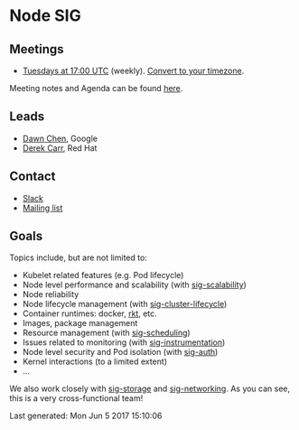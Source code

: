 <!---
This is an autogenerated file!

Please do not edit this file directly, but instead make changes to the
sigs.yaml file in the project root.

To understand how this file is generated, see generator/README.md.
-->
# Node SIG


## Meetings
* [Tuesdays at 17:00 UTC](https://plus.google.com/hangouts/_/google.com/sig-node-meetup?authuser=0) (weekly). [Convert to your timezone](http://www.thetimezoneconverter.com/?t=17:00&tz=UTC).

Meeting notes and Agenda can be found [here](https://docs.google.com/document/d/1Ne57gvidMEWXR70OxxnRkYquAoMpt56o75oZtg-OeBg/edit?usp=sharing).

## Leads
* [Dawn Chen](https://github.com/dchen1107), Google
* [Derek Carr](https://github.com/derekwaynecarr), Red Hat

## Contact
* [Slack](https://kubernetes.slack.com/messages/sig-node)
* [Mailing list](https://groups.google.com/forum/#!forum/kubernetes-sig-node)

<!-- BEGIN CUSTOM CONTENT -->
## Goals

Topics include, but are not limited to:

* Kubelet related features (e.g. Pod lifecycle)
* Node level performance and scalability (with [sig-scalability](../sig-scalability))
* Node reliability
* Node lifecycle management (with [sig-cluster-lifecycle](../sig-cluster-lifecycle))
* Container runtimes: docker, [rkt](../sig-rktnetes), etc.
* Images, package management
* Resource management (with [sig-scheduling](../sig-scheduling))
* Issues related to monitoring (with [sig-instrumentation](../sig-instrumentation))
* Node level security and Pod isolation (with [sig-auth](../sig-auth))
* Kernel interactions (to a limited extent)
* ...

We also work closely with [sig-storage](../sig-storage) and [sig-networking](../sig-networking). As you can see, this is a very cross-functional team!
<!-- END CUSTOM CONTENT -->

Last generated:  Mon Jun 5 2017 15:10:06
